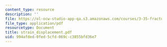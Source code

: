 ```yaml
---
content_type: resource
description: ''
file: https://ol-ocw-studio-app-qa.s3.amazonaws.com/courses/3-35-fracture-and-fatigue-fall-2003/994afded0fed5cfd069cc3855bfd36e7_strain_displacement.pdf
file_type: application/pdf
resourcetype: Document
title: strain_displacement.pdf
uid: 994afded-0fed-5cfd-069c-c3855bfd36e7
---
```

